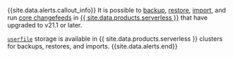 {{site.data.alerts.callout_info}}
It is possible to [backup](backup.html), [restore](restore.html), [import](import-into.html), and run [core changefeeds](changefeed-for.html) in [{{ site.data.products.serverless }}](../cockroachcloud/quickstart.html) that have upgraded to v21.1 or later.

[`userfile`](use-userfile.html) storage is available in {{ site.data.products.serverless }} clusters for backups, restores, and imports.
{{site.data.alerts.end}}
